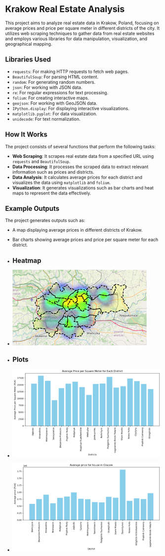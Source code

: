 # Krakow Real Estate Analysis

This project aims to analyze real estate data in Krakow, Poland, focusing on average prices and price per square meter in different districts of the city. It utilizes web scraping techniques to gather data from real estate websites and employs various libraries for data manipulation, visualization, and geographical mapping.

## Libraries Used

- `requests`: For making HTTP requests to fetch web pages.
- `BeautifulSoup`: For parsing HTML content.
- `random`: For generating random numbers.
- `json`: For working with JSON data.
- `re`: For regular expressions for text processing.
- `folium`: For creating interactive maps.
- `geojson`: For working with GeoJSON data.
- `IPython.display`: For displaying interactive visualizations.
- `matplotlib.pyplot`: For data visualization.
- `unidecode`: For text normalization.


## How It Works

The project consists of several functions that perform the following tasks:

- **Web Scraping**: It scrapes real estate data from a specified URL using `requests` and `BeautifulSoup`.
- **Data Processing**: It processes the scraped data to extract relevant information such as prices and districts.
- **Data Analysis**: It calculates average prices for each district and visualizes the data using `matplotlib` and `folium`.
- **Visualization**: It generates visualizations such as bar charts and heat maps to represent the data effectively.

## Example Outputs

The project generates outputs such as:

- A map displaying average prices in different districts of Krakow.
- Bar charts showing average prices and price per square meter for each district.

- ## Heatmap
- ![HeatMap](/images/heatmap.png)
-  ## Plots
- ![Bar Chart](/images/permeter.png)
- ![Bar Chart](/images/price.png)
